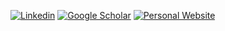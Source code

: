 [![Linkedin](https://img.shields.io/badge/-LinkedIn-blue?style=for-the-badge&logo=Linkedin&logoColor=white)](https://www.linkedin.com/in/davidistvan/)
[![Google Scholar](https://img.shields.io/badge/Google%20Scholar-4285F4.svg?style=for-the-badge&logo=Google-Scholar&logoColor=white)](https://scholar.google.ca/citations?user=NsRgDcUAAAAJ&hl=en)
[![Personal Website](https://img.shields.io/badge/-personal%20website-2db4f7?style=for-the-badge&logo=Google-Chrome&logoColor=white)](https://istvandavid.com/)
